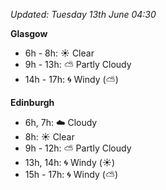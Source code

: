 *Updated: Tuesday 13th June 04:30*

**Glasgow**

* 6h - 8h: :sunny: Clear
* 9h - 13h: :partly_sunny: Partly Cloudy
* 14h - 17h: :cyclone: Windy (:partly_sunny:)

**Edinburgh**

* 6h, 7h: :cloud: Cloudy
* 8h: :sunny: Clear
* 9h - 12h: :partly_sunny: Partly Cloudy
* 13h, 14h: :cyclone: Windy (:sunny:)
* 15h - 17h: :cyclone: Windy (:partly_sunny:)
